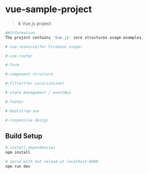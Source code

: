 # vue-sample-project

> A Vue.js project

``` bash
##Information
The project contains 'Vue.js' core structures usage examples.

#-vue-resource(for Firebase usage)

#-vue-router

#-form

#-component structure

#-filter(for Localization)

#-state management / eventBus

#-footer

#-bootstrap-vue

#-responsive design

```

## Build Setup

``` bash
# install dependencies
npm install

# serve with hot reload at localhost:8080
npm run dev
```
